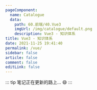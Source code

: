 ```yaml
---
pageComponent: 
  name: Catalogue
  data: 
    path: 60.前端/40.Vue3
    imgUrl: /img/catalogue/default.png
    description: Vue3 - 知识体系
title: Vue3 - 知识体系
date: 2021-11-25 19:41:40
permalink: /vue/
sidebar: false
article: false
comment: false
editLink: false
---
```


::: tip
笔记正在更新的路上... :smile:
:::